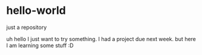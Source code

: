 # hello-world
just a repository

uh hello I just want to try something. I had a project due next week.
but here I am learning some stuff :D
